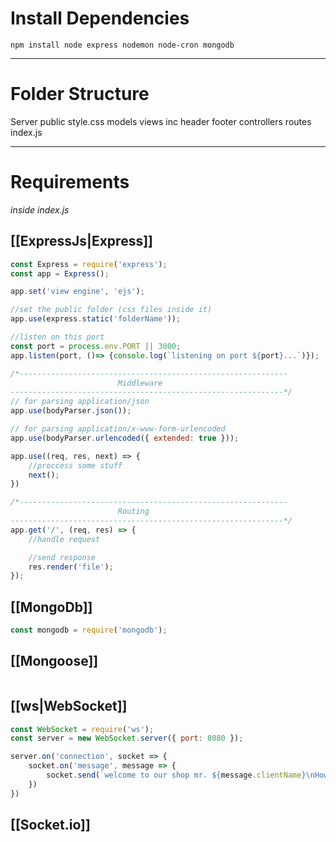 # Install Dependencies

``` shell
npm install node express nodemon node-cron mongodb 
```

---

# Folder Structure

Server
	public
		style.css
	models
	views
		inc
			header
			footer
	controllers
	routes
	index.js

---

# Requirements
*inside index.js*

## [[ExpressJs|Express]]
```js
const Express = require('express');
const app = Express();

app.set('view engine', 'ejs');

//set the public folder (css files inside it)
app.use(express.static('folderName'));

//listen on this port
const port = process.env.PORT || 3000;
app.listen(port, ()=> {console.log(`listening on port ${port}...`)});

/*------------------------------------------------------------
						Middleware
-------------------------------------------------------------*/
// for parsing application/json
app.use(bodyParser.json());

// for parsing application/x-www-form-urlencoded
app.use(bodyParser.urlencoded({ extended: true }));

app.use((req, res, next) => {
	//proccess some stuff
	next();
})

/*------------------------------------------------------------
						Routing
-------------------------------------------------------------*/
app.get('/', (req, res) => {
	//handle request

	//send response
	res.render('file');
});

```


## [[MongoDb]]
```js
const mongodb = require('mongodb');

```


## [[Mongoose]]
```js

```


## [[ws|WebSocket]]
```js
const WebSocket = require('ws');
const server = new WebSocket.server({ port: 8080 });

server.on('connection', socket => {
    socket.on('message', message => {
        socket.send(`welcome to our shop mr. ${message.clientName}\nHow can i help you?`);
    })
})
```


## [[Socket.io]]
```js

```

